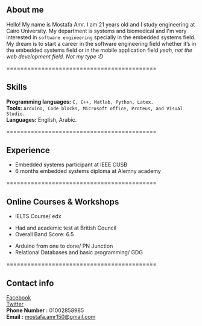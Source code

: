 ## About me
Hello!
My name is Mostafa Amr. I am 21 years old and I study engineering at Cairo University.
My department is systems and biomedical and I'm very interested in `software engineering` specially in the embedded systems field.
My dream is to start a career in the software engineering field whether it’s in the embedded systems field or in the mobile application field *yeah, not the web development field. Not my type :D*

===========================================

## Skills  
**Programming languages:** `C, C++, Matlab, Python, Latex.`  
**Tools:** `Arduino, Code blocks, Microsoft office, Proteus, and Visual Studio.`  
**Languages:** English, Arabic.

===========================================
 
 ## Experience                                                    
* Embedded systems participant at IEEE CUSB  
* 6 months embedded  systems diploma at Alemny academy                         

===========================================

## Online Courses & Workshops 
* IELTS Course/ edx  
+ Had and academic test at British Council  
+ Overall Band Score: 6.5  
* Arduino from one to done/ PN Junction    
* Relational Databases and basic programming/ GDG  

===========================================

## Contact info
[Facebook](https://www.facebook.com/mostafa.amr.45)    
[Twitter](https://twitter.com/mostafa_amr25)   
**Phone Number :** 01002858985   
**Email :** mostafa.amr150@gmail.com


